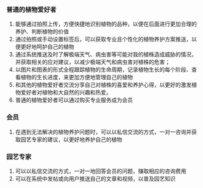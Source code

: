 ### 普通的植物爱好者

1. 能够通过拍照上传，方便快捷地识别植物的品种，以便在后面进行更加合理的养护、判断植物的价值
2. 通过拍照或手动设置标签后，可以获取专业且个性化的植物养护方案推送，以便更好地呵护自己的植物
3. 通过系统推送及时了解极端天气、病虫害等可能对我的植株造成威胁的情况，并获取相关的应对建议，以减少极端天气和病虫害对植株的危害；
4. 以图片和图表的形式全程跟踪植物的生命周期，记录植物生长的每个阶段、查看植物的生长进度，来更加方便地管理自己的植物
6. 和其他的植物爱好者交流分享自己对植株的喜爱和养护心得，以更好的激发植物爱好者对植物和大自然的兴趣和热爱。
7. 普通的植物爱好者可以通过购买专业服务成为会员
### 会员
1. 在遇到无法解决的植物养护问题时，可以以私信交流的方式，一对一咨询并获取园艺专家的建议，以更好地养护自己的植物
### 园艺专家
1. 可以以私信交流的方式，一对一地回答会员的问题，赚取相应的咨询费用
2. 可以在系统中发帖或向用户推送自己的文章和视频，以普及园艺知识